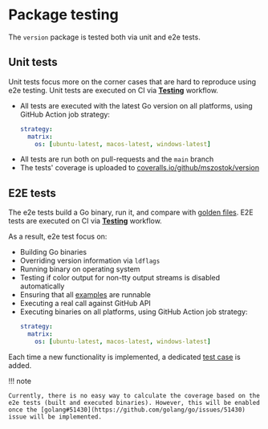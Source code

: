 # Package testing

The `version` package is tested both via unit and e2e tests.

## Unit tests

Unit tests focus more on the corner cases that are hard to reproduce using e2e testing. Unit tests are executed on CI via [**Testing**](https://github.com/mszostok/version/actions/workflows/testing.yml) workflow.

- All tests are executed with the latest Go version on all platforms, using GitHub Action job strategy:
  ```yaml
  strategy:
    matrix:
      os: [ubuntu-latest, macos-latest, windows-latest]
  ```
- All tests are run both on pull-requests and the `main` branch
- The tests' coverage is uploaded to [coveralls.io/github/mszostok/version](https://coveralls.io/github/mszostok/version)

## E2E tests

The e2e tests build a Go binary, run it, and compare with [golden files](https://github.com/mszostok/version/tree/main/tests/e2e/testdata). E2E tests are executed on CI via [**Testing**](https://github.com/mszostok/version/actions/workflows/testing.yml) workflow.

As a result, e2e test focus on:

- Building Go binaries
- Overriding version information via `ldflags`
- Running binary on operating system
- Testing if color output for non-tty output streams is disabled automatically
- Ensuring that all [examples](https://github.com/mszostok/version/tree/main/examples) are runnable
- Executing a real call against GitHub API
- Executing binaries on all platforms, using GitHub Action job strategy:
  ```yaml
  strategy:
    matrix:
      os: [ubuntu-latest, macos-latest, windows-latest]
  ```

Each time a new functionality is implemented, a dedicated [test case](https://github.com/mszostok/version/blob/main/tests/e2e/e2e_test.go#L31) is added.

!!! note

    Currently, there is no easy way to calculate the coverage based on the e2e tests (built and executed binaries). However, this will be enabled once the [golang#51430](https://github.com/golang/go/issues/51430) issue will be implemented.
